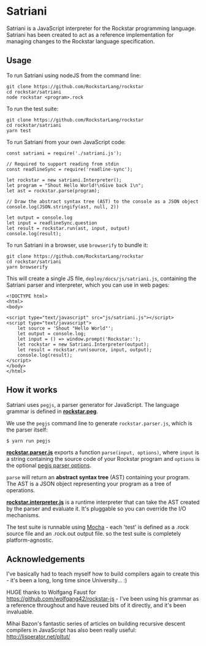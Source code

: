 # Satriani

Satriani is a JavaScript interpreter for the Rockstar programming language. Satriani has been created to act as a reference implementation for managing changes to the Rockstar language specification.

## Usage

To run Satriani using nodeJS from the command line:
```
git clone https://github.com/RockstarLang/rockstar 
cd rockstar/satriani
node rockstar <program>.rock
```

To run the test suite:

```
git clone https://github.com/RockstarLang/rockstar 
cd rockstar/satriani
yarn test
```

To run Satriani from your own JavaScript code:

```
const satriani = require('./satriani.js');

// Required to support reading from stdin
const readlineSync = require('readline-sync');

let rockstar = new satriani.Interpreter();
let program = "Shout Hello World!\nGive back 1\n";
let ast = rockstar.parse(program);

// Draw the abstract syntax tree (AST) to the console as a JSON object
console.log(JSON.stringify(ast, null, 2))

let output = console.log
let input = readlineSync.question
let result = rockstar.run(ast, input, output)
console.log(result);
```

To run Satriani in a browser, use `browserify` to bundle it:

```
git clone https://github.com/RockstarLang/rockstar 
cd rockstar/satriani
yarn browserify
```

This will create a single JS file, `deploy/docs/js/satriani.js`, containing the Satriani parser and interpreter, which
you can use in web pages:

```
<!DOCTYPE html>
<html>
<body>

<script type="text/javascript" src="js/satriani.js"></script>
<script type="text/javascript">
    let source = 'Shout "Hello World"';
    let output = console.log;
    let input = () => window.prompt('Rockstar:');
    let rockstar = new Satriani.Interpreter(output);
    let result = rockstar.run(source, input, output);
    console.log(result);
</script>
</body>
</html>
```
## How it works

Satriani uses `pegjs`, a parser generator for JavaScript. The language 
grammar is defined in **[rockstar.peg](rockstar.peg)**.

We use the `pegjs` command line to generate `rockstar.parser.js`, which is the parser itself:

```
$ yarn run pegjs
```

**[rockstar.parser.js](rockstar.parser.js)** exports a function `parse(input, options)`, where `input` 
is a string containing the source code of your Rockstar program and `options` is the 
optional [pegjs parser options](https://pegjs.org/documentation#using-the-parser).

`parse` will return an **abstract syntax tree** (AST) containing your program. The 
AST is a JSON object representing your program as a tree of operations.

**[rockstar.interpreter.js](satriani.interpreter.js)** is a runtime interpreter that can take the AST created by the parser and evaluate it. It's pluggable
so you can override the I/O mechanisms.

The test suite is runnable using [Mocha](https://mochajs.org/) - each 'test' is defined as a .rock source file and an .rock.out output file. so the 
test suite is completely platform-agnostic.

## Acknowledgements

I've basically had to teach myself how to build compilers again to create this - it's been a long, long time since University... :)

HUGE thanks to Wolfgang Faust for https://github.com/wolfgang42/rockstar-js - I've been using his grammar
as a reference throughout and have reused bits of it directly, and it's been invaluable.

Mihai Bazon's fantastic series of articles on building recursive descent compilers in JavaScript has also been
really useful: http://lisperator.net/pltut/








